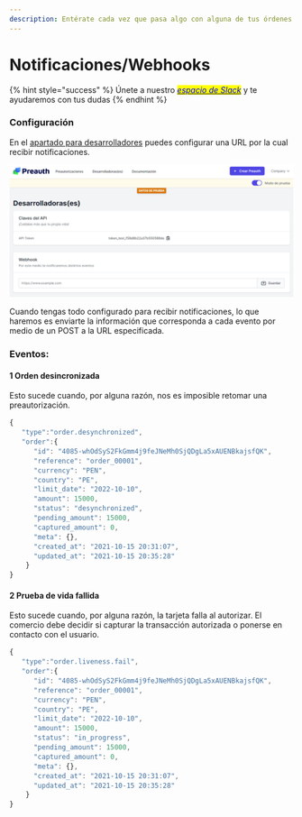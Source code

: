 ```yaml
---
description: Entérate cada vez que pasa algo con alguna de tus órdenes.
---
```


# Notificaciones/Webhooks

{% hint style="success" %}
Únete a nuestro [_<mark style="color:blue;">espacio de Slack</mark>_](https://join.slack.com/t/preauth-soporte/shared\_invite/zt-18pzujyy8-F6cZBsHmZ\_5OZFd16fnnWw) y te ayudaremos con tus dudas
{% endhint %}

### Configuración

En el [apartado para desarrolladores](https://dashboard.preauth.io/panel/devs) puedes configurar una URL por la cual recibir notificaciones.

![](.gitbook/assets/webhook.png)

Cuando tengas todo configurado para recibir notificaciones, lo que haremos es enviarte la información que corresponda a cada evento por medio de un POST a la URL especificada.

### Eventos:

#### 1 Orden desincronizada

Esto sucede cuando, por alguna razón, nos es imposible retomar una preautorización.

```javascript
{
   "type":"order.desynchronized",
   "order":{
      "id": "4085-whOdSyS2FkGmm4j9feJNeMh0SjQDgLa5xAUENBkajsfQK",
      "reference": "order_00001",
      "currency": "PEN",
      "country": "PE",
      "limit_date": "2022-10-10",
      "amount": 15000,
      "status": "desynchronized",
      "pending_amount": 15000,
      "captured_amount": 0,
      "meta": {},
      "created_at": "2021-10-15 20:31:07",
      "updated_at": "2021-10-15 20:35:28"
    }
}
```

#### 2 Prueba de vida fallida

Esto sucede cuando, por alguna razón, la tarjeta falla al autorizar. El comercio debe decidir si capturar la transacción autorizada o ponerse en contacto con el usuario.

```javascript
{
   "type":"order.liveness.fail",
   "order":{
      "id": "4085-whOdSyS2FkGmm4j9feJNeMh0SjQDgLa5xAUENBkajsfQK",
      "reference": "order_00001",
      "currency": "PEN",
      "country": "PE",
      "limit_date": "2022-10-10",
      "amount": 15000,
      "status": "in_progress",
      "pending_amount": 15000,
      "captured_amount": 0,
      "meta": {},
      "created_at": "2021-10-15 20:31:07",
      "updated_at": "2021-10-15 20:35:28"
    }
}
```
